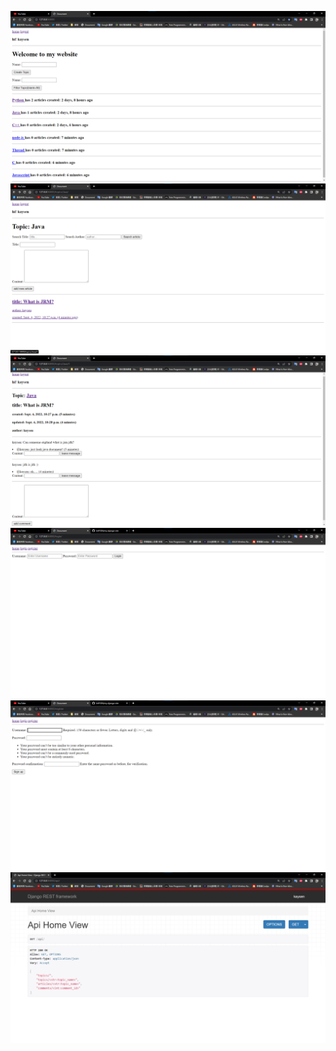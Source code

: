 ![](demos/home-view.png)
![](demos/topic-view.png)
![](demos/article-view.png)
![](demos/login-view.png)
![](demos/register.png)
![](demos/api-view.png)